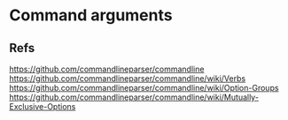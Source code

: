# Command arguments



## Refs

https://github.com/commandlineparser/commandline
https://github.com/commandlineparser/commandline/wiki/Verbs
https://github.com/commandlineparser/commandline/wiki/Option-Groups
https://github.com/commandlineparser/commandline/wiki/Mutually-Exclusive-Options
